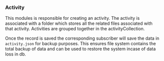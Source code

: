 ### Activity

This modules is responsible for creating an activity. The activity is associated with a folder which stores all the related files associated with that activity. Activities are grouped together in the activityCollection.

Once the record is saved the corresponding subscriber will save the data in `activity.json` for backup purposes. This ensures file system contains the total backup of data and can be used to restore the system incase of data loss in db.
